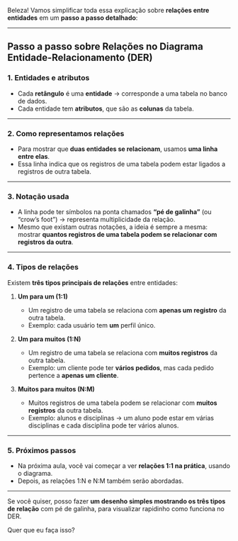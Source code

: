 Beleza! Vamos simplificar toda essa explicação sobre **relações entre entidades** em um **passo a passo detalhado**:

---

## **Passo a passo sobre Relações no Diagrama Entidade-Relacionamento (DER)**

### **1. Entidades e atributos**

* Cada **retângulo** é uma **entidade** → corresponde a uma tabela no banco de dados.
* Cada entidade tem **atributos**, que são as **colunas** da tabela.

---

### **2. Como representamos relações**

* Para mostrar que **duas entidades se relacionam**, usamos **uma linha entre elas**.
* Essa linha indica que os registros de uma tabela podem estar ligados a registros de outra tabela.

---

### **3. Notação usada**

* A linha pode ter símbolos na ponta chamados **“pé de galinha”** (ou “crow’s foot”) → representa multiplicidade da relação.
* Mesmo que existam outras notações, a ideia é sempre a mesma: mostrar **quantos registros de uma tabela podem se relacionar com registros da outra**.

---

### **4. Tipos de relações**

Existem **três tipos principais de relações** entre entidades:

1. **Um para um (1:1)**

   * Um registro de uma tabela se relaciona com **apenas um registro** da outra tabela.
   * Exemplo: cada usuário tem **um** perfil único.

2. **Um para muitos (1\:N)**

   * Um registro de uma tabela se relaciona com **muitos registros** da outra tabela.
   * Exemplo: um cliente pode ter **vários pedidos**, mas cada pedido pertence a **apenas um cliente**.

3. **Muitos para muitos (N\:M)**

   * Muitos registros de uma tabela podem se relacionar com **muitos registros** da outra tabela.
   * Exemplo: alunos e disciplinas → um aluno pode estar em várias disciplinas e cada disciplina pode ter vários alunos.

---

### **5. Próximos passos**

* Na próxima aula, você vai começar a ver **relações 1:1 na prática**, usando o diagrama.
* Depois, as relações 1\:N e N\:M também serão abordadas.

---

Se você quiser, posso fazer **um desenho simples mostrando os três tipos de relação** com pé de galinha, para visualizar rapidinho como funciona no DER.

Quer que eu faça isso?
